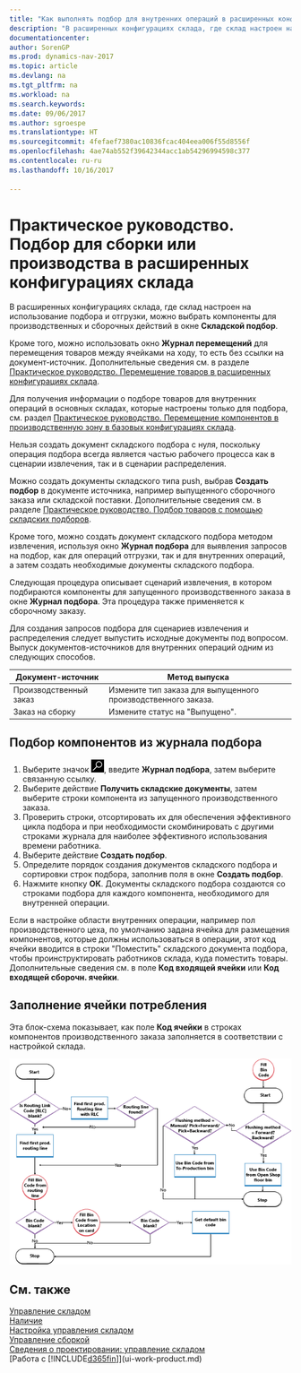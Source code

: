 ```yaml
---
title: "Как выполнять подбор для внутренних операций в расширенных конфигурациях склада"
description: "В расширенных конфигурациях склада, где склад настроен на использование подбора и отгрузки, можно выбрать компоненты для производственных и сборочных действий в окне **Складской подбор**."
documentationcenter: 
author: SorenGP
ms.prod: dynamics-nav-2017
ms.topic: article
ms.devlang: na
ms.tgt_pltfrm: na
ms.workload: na
ms.search.keywords: 
ms.date: 09/06/2017
ms.author: sgroespe
ms.translationtype: HT
ms.sourcegitcommit: 4fefaef7380ac10836fcac404eea006f55d8556f
ms.openlocfilehash: 4ae74ab552f39642344acc1ab54296994598c377
ms.contentlocale: ru-ru
ms.lasthandoff: 10/16/2017

---
```

# <a name="how-to-pick-for-assembly-or-production-in-advanced-warehouse-configurations"></a>Практическое руководство. Подбор для сборки или производства в расширенных конфигурациях склада
В расширенных конфигурациях склада, где склад настроен на использование подбора и отгрузки, можно выбрать компоненты для производственных и сборочных действий в окне **Складской подбор**.  

Кроме того, можно использовать окно **Журнал перемещений** для перемещения товаров между ячейками на ходу, то есть без ссылки на документ-источник. Дополнительные сведения см. в разделе [Практическое руководство. Перемещение товаров в расширенных конфигурациях склада](warehouse-how-to-move-items-in-advanced-warehousing.md).  

Для получения информации о подборе товаров для внутренних операций в основных складах, которые настроены только для подбора, см. раздел [Практическое руководство. Перемещение компонентов в производственную зону в базовых конфигурациях склада](warehouse-how-to-move-components-to-an-operation-area-in-basic-warehousing.md).  

Нельзя создать документ складского подбора с нуля, поскольку операция подбора всегда является частью рабочего процесса как в сценарии извлечения, так и в сценарии распределения.  

Можно создать документы складского типа push, выбрав **Создать подбор** в документе источника, например выпущенного сборочного заказа или складской поставки. Дополнительные сведения см. в разделе [Практическое руководство. Подбор товаров с помощью складских подборов](warehouse-how-to-pick-items-for-warehouse-shipment.md).  

Кроме того, можно создать документ складского подбора методом извлечения, используя окно **Журнал подбора** для выявления запросов на подбор, как для операций отгрузки, так и для внутренних операций, а затем создать необходимые документы складского подбора.  

Следующая процедура описывает сценарий извлечения, в котором подбираются компоненты для запущенного производственного заказа в окне **Журнал подбора**. Эта процедура также применяется к сборочному заказу.  

Для создания запросов подбора для сценариев извлечения и распределения следует выпустить исходные документы под вопросом. Выпуск документов-источников для внутренних операций одним из следующих способов.  

|Документ-источник|Метод выпуска|  
|---------------------|--------------------|  
|Производственный заказ|Измените тип заказа для выпущенного производственного заказа.|  
|Заказ на сборку|Измените статус на "Выпущено".|  

## <a name="to-pick-components-using-the-pick-worksheet"></a>Подбор компонентов из журнала подбора  
1.  Выберите значок ![Поиск страницы или отчета](media/ui-search/search_small.png "Значок поиска страницы или отчета"), введите **Журнал подбора**, затем выберите связанную ссылку.  
2.  Выберите действие **Получить складские документы**, затем выберите строки компонента из запущенного производственного заказа.  
3.  Проверить строки, отсортировать их для обеспечения эффективного цикла подбора и при необходимости скомбинировать с другими строками журнала для наиболее эффективного использования времени работника.  
4.  Выберите действие **Создать подбор**.  
5.  Определите порядок создания документов складского подбора и сортировки строк подбора, заполнив поля в окне **Создать подбор**.  
6.  Нажмите кнопку **ОК**. Документы складского подбора создаются со строками подбора для каждого компонента, необходимого для внутренней операции.  

Если в настройке области внутренних операции, например пол производственного цеха, по умолчанию задана ячейка для размещения компонентов, которые должны использоваться в операции, этот код ячейки вводится в строки "Поместить" складского документа подбора, чтобы проинструктировать работников склада, куда поместить товары. Дополнительные сведения см. в поле **Код входящей ячейки** или **Код входящей сборочн. ячейки**.

## <a name="filling-the-consumption-bin"></a>Заполнение ячейки потребления
Эта блок-схема показывает, как поле **Код ячейки** в строках компонентов производственного заказа заполняется в соответствии с настройкой склада.

![Диаграмма ячейки](media/binflow.png "BinFlow")  

## <a name="see-also"></a>См. также
[Управление складом](warehouse-manage-warehouse.md)  
[Наличие](inventory-manage-inventory.md)  
[Настройка управления складом](warehouse-setup-warehouse.md)     
[Управление сборкой](assembly-assemble-items.md)    
[Сведения о проектировании: управление складом](design-details-warehouse-management.md)  
[Работа с [!INCLUDE[d365fin](includes/d365fin_md.md)]](ui-work-product.md)

